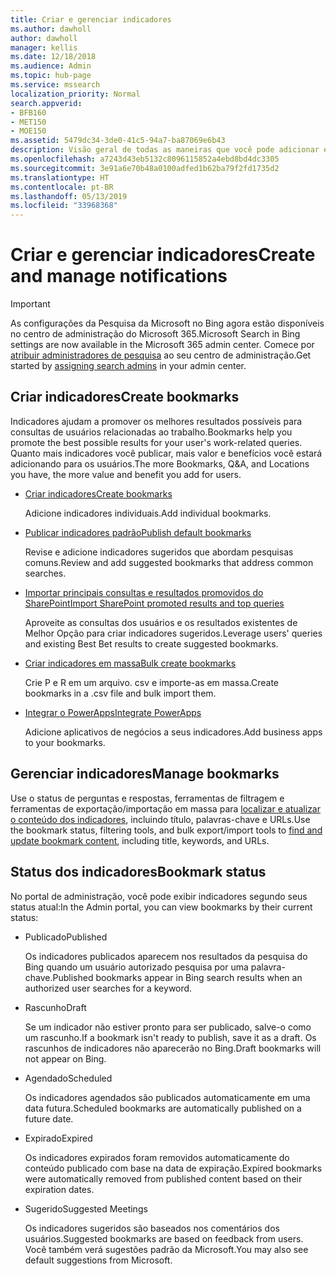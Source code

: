```yaml
---
title: Criar e gerenciar indicadores
ms.author: dawholl
author: dawholl
manager: kellis
ms.date: 12/18/2018
ms.audience: Admin
ms.topic: hub-page
ms.service: mssearch
localization_priority: Normal
search.appverid:
- BFB160
- MET150
- MOE150
ms.assetid: 5479dc34-3de0-41c5-94a7-ba87069e6b43
description: Visão geral de todas as maneiras que você pode adicionar e criar indicadores para resultados de trabalho da Pesquisa da Microsoft
ms.openlocfilehash: a7243d43eb5132c8096115852a4ebd8bd4dc3305
ms.sourcegitcommit: 3e91a6e70b48a0100adfed1b62ba79f2fd1735d2
ms.translationtype: HT
ms.contentlocale: pt-BR
ms.lasthandoff: 05/13/2019
ms.locfileid: "33968368"
---
```

# <a name="create-and-manage-bookmarks"></a><span data-ttu-id="789dd-103">Criar e gerenciar indicadores</span><span class="sxs-lookup"><span data-stu-id="789dd-103">Create and manage notifications</span></span>

> [!IMPORTANT]
> <span data-ttu-id="789dd-104">As configurações da Pesquisa da Microsoft no Bing agora estão disponíveis no centro de administração do Microsoft 365.</span><span class="sxs-lookup"><span data-stu-id="789dd-104">Microsoft Search in Bing settings are now available in the Microsoft 365 admin center.</span></span> <span data-ttu-id="789dd-105">Comece por [atribuir administradores de pesquisa](https://docs.microsoft.com/pt-BR/microsoftsearch/setup-microsoft-search#step-2-assign-search-admin-and-search-editor) ao seu centro de administração.</span><span class="sxs-lookup"><span data-stu-id="789dd-105">Get started by [assigning search admins](https://docs.microsoft.com/en-us/microsoftsearch/setup-microsoft-search#step-2-assign-search-admin-and-search-editor) in your admin center.</span></span>
    
## <a name="create-bookmarks"></a><span data-ttu-id="789dd-106">Criar indicadores</span><span class="sxs-lookup"><span data-stu-id="789dd-106">Create bookmarks</span></span>

<span data-ttu-id="789dd-107">Indicadores ajudam a promover os melhores resultados possíveis para consultas de usuários relacionadas ao trabalho.</span><span class="sxs-lookup"><span data-stu-id="789dd-107">Bookmarks help you promote the best possible results for your user's work-related queries.</span></span> <span data-ttu-id="789dd-108">Quanto mais indicadores você publicar, mais valor e benefícios você estará adicionando para os usuários.</span><span class="sxs-lookup"><span data-stu-id="789dd-108">The more Bookmarks, Q&A, and Locations you have, the more value and benefit you add for users.</span></span>
  
- [<span data-ttu-id="789dd-109">Criar indicadores</span><span class="sxs-lookup"><span data-stu-id="789dd-109">Create bookmarks</span></span>](create-bookmarks.md)
    
    <span data-ttu-id="789dd-110">Adicione indicadores individuais.</span><span class="sxs-lookup"><span data-stu-id="789dd-110">Add individual bookmarks.</span></span>
    
- [<span data-ttu-id="789dd-111">Publicar indicadores padrão</span><span class="sxs-lookup"><span data-stu-id="789dd-111">Publish default bookmarks</span></span>](publish-default-bookmarks.md)
    
    <span data-ttu-id="789dd-112">Revise e adicione indicadores sugeridos que abordam pesquisas comuns.</span><span class="sxs-lookup"><span data-stu-id="789dd-112">Review and add suggested bookmarks that address common searches.</span></span>
    
- [<span data-ttu-id="789dd-113">Importar principais consultas e resultados promovidos do SharePoint</span><span class="sxs-lookup"><span data-stu-id="789dd-113">Import SharePoint promoted results and top queries</span></span>](import-sharepoint-promoted-results-and-top-queries.md)
    
    <span data-ttu-id="789dd-114">Aproveite as consultas dos usuários e os resultados existentes de Melhor Opção para criar indicadores sugeridos.</span><span class="sxs-lookup"><span data-stu-id="789dd-114">Leverage users' queries and existing Best Bet results to create suggested bookmarks.</span></span>
    
- [<span data-ttu-id="789dd-115">Criar indicadores em massa</span><span class="sxs-lookup"><span data-stu-id="789dd-115">Bulk create bookmarks</span></span>](bulk-create-bookmarks.md)
    
    <span data-ttu-id="789dd-116">Crie P e R em um arquivo. csv e importe-as em massa.</span><span class="sxs-lookup"><span data-stu-id="789dd-116">Create bookmarks in a .csv file and bulk import them.</span></span>
    
- [<span data-ttu-id="789dd-117">Integrar o PowerApps</span><span class="sxs-lookup"><span data-stu-id="789dd-117">Integrate PowerApps</span></span>](integrate-powerapps.md)
    
    <span data-ttu-id="789dd-118">Adicione aplicativos de negócios a seus indicadores.</span><span class="sxs-lookup"><span data-stu-id="789dd-118">Add business apps to your bookmarks.</span></span>
    
## <a name="manage-bookmarks"></a><span data-ttu-id="789dd-119">Gerenciar indicadores</span><span class="sxs-lookup"><span data-stu-id="789dd-119">Manage bookmarks</span></span>

<span data-ttu-id="789dd-120">Use o status de perguntas e respostas, ferramentas de filtragem e ferramentas de exportação/importação em massa para [localizar e atualizar o conteúdo dos indicadores](manage-bookmarks.md), incluindo título, palavras-chave e URLs.</span><span class="sxs-lookup"><span data-stu-id="789dd-120">Use the bookmark status, filtering tools, and bulk export/import tools to [find and update bookmark content](manage-bookmarks.md), including title, keywords, and URLs.</span></span>
  
## <a name="bookmark-status"></a><span data-ttu-id="789dd-121">Status dos indicadores</span><span class="sxs-lookup"><span data-stu-id="789dd-121">Bookmark status</span></span>

<span data-ttu-id="789dd-122">No portal de administração, você pode exibir indicadores segundo seus status atual:</span><span class="sxs-lookup"><span data-stu-id="789dd-122">In the Admin portal, you can view bookmarks by their current status:</span></span>
  
- <span data-ttu-id="789dd-123">Publicado</span><span class="sxs-lookup"><span data-stu-id="789dd-123">Published</span></span>
    
    <span data-ttu-id="789dd-124">Os indicadores publicados aparecem nos resultados da pesquisa do Bing quando um usuário autorizado pesquisa por uma palavra-chave.</span><span class="sxs-lookup"><span data-stu-id="789dd-124">Published bookmarks appear in Bing search results when an authorized user searches for a keyword.</span></span>
    
- <span data-ttu-id="789dd-125">Rascunho</span><span class="sxs-lookup"><span data-stu-id="789dd-125">Draft</span></span>
    
    <span data-ttu-id="789dd-126">Se um indicador não estiver pronto para ser publicado, salve-o como um rascunho.</span><span class="sxs-lookup"><span data-stu-id="789dd-126">If a bookmark isn't ready to publish, save it as a draft.</span></span> <span data-ttu-id="789dd-127">Os rascunhos de indicadores não aparecerão no Bing.</span><span class="sxs-lookup"><span data-stu-id="789dd-127">Draft bookmarks will not appear on Bing.</span></span>
    
- <span data-ttu-id="789dd-128">Agendado</span><span class="sxs-lookup"><span data-stu-id="789dd-128">Scheduled</span></span>
    
    <span data-ttu-id="789dd-129">Os indicadores agendados são publicados automaticamente em uma data futura.</span><span class="sxs-lookup"><span data-stu-id="789dd-129">Scheduled bookmarks are automatically published on a future date.</span></span>
    
- <span data-ttu-id="789dd-130">Expirado</span><span class="sxs-lookup"><span data-stu-id="789dd-130">Expired</span></span>
    
    <span data-ttu-id="789dd-131">Os indicadores expirados foram removidos automaticamente do conteúdo publicado com base na data de expiração.</span><span class="sxs-lookup"><span data-stu-id="789dd-131">Expired bookmarks were automatically removed from published content based on their expiration dates.</span></span>
    
- <span data-ttu-id="789dd-132">Sugerido</span><span class="sxs-lookup"><span data-stu-id="789dd-132">Suggested Meetings</span></span>
    
    <span data-ttu-id="789dd-133">Os indicadores sugeridos são baseados nos comentários dos usuários.</span><span class="sxs-lookup"><span data-stu-id="789dd-133">Suggested bookmarks are based on feedback from users.</span></span> <span data-ttu-id="789dd-134">Você também verá sugestões padrão da Microsoft.</span><span class="sxs-lookup"><span data-stu-id="789dd-134">You may also see default suggestions from Microsoft.</span></span>

  

